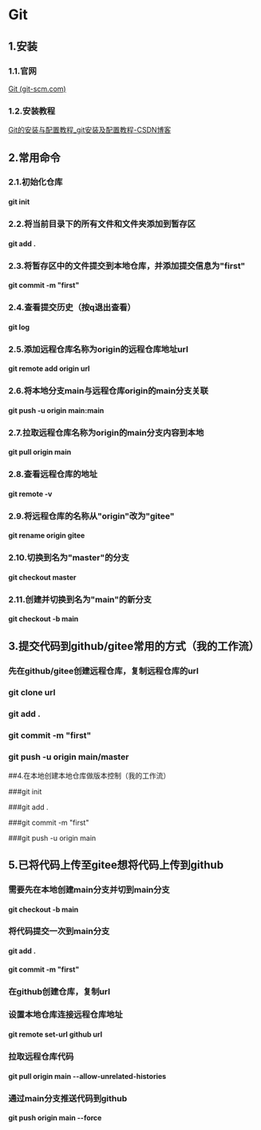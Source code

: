 # Git

## 1.安装

### 1.1.官网

[Git (git-scm.com)](https://git-scm.com/)

### 1.2.安装教程

[Git的安装与配置教程_git安装及配置教程-CSDN博客](https://blog.csdn.net/weixin_53415203/article/details/136083804?spm=1001.2101.3001.6661.1&utm_medium=distribute.pc_relevant_t0.none-task-blog-2%7Edefault%7EYuanLiJiHua%7EPaidSort-1-136083804-blog-131104523.235%5Ev43%5Epc_blog_bottom_relevance_base2&depth_1-utm_source=distribute.pc_relevant_t0.none-task-blog-2%7Edefault%7EYuanLiJiHua%7EPaidSort-1-136083804-blog-131104523.235%5Ev43%5Epc_blog_bottom_relevance_base2&utm_relevant_index=1)

## 2.常用命令

### 2.1.初始化仓库

#### git init

### 2.2.将当前目录下的所有文件和文件夹添加到暂存区

#### git add .

### 2.3.将暂存区中的文件提交到本地仓库，并添加提交信息为"first"

#### git commit -m "first"

### 2.4.查看提交历史（按q退出查看）

#### git log

### 2.5.添加远程仓库名称为origin的远程仓库地址url

#### git remote add origin url

### 2.6.将本地分支main与远程仓库origin的main分支关联

#### git push -u origin main:main

### 2.7.拉取远程仓库名称为origin的main分支内容到本地

#### git pull origin main

### 2.8.查看远程仓库的地址

#### git remote -v

### 2.9.将远程仓库的名称从"origin"改为"gitee"

#### git rename origin gitee

### 2.10.切换到名为"master"的分支

#### git checkout master

### 2.11.创建并切换到名为"main"的新分支

#### git checkout -b main

## 3.提交代码到github/gitee常用的方式（我的工作流）

### 先在github/gitee创建远程仓库，复制远程仓库的url

### git clone url

### git add .

### git commit -m "first"

### git push -u origin main/master

##4.在本地创建本地仓库做版本控制（我的工作流）

###git init

###git add .

###git commit -m "first"

###git push -u origin main

## 5.已将代码上传至gitee想将代码上传到github

### 需要先在本地创建main分支并切到main分支

#### git checkout -b main

### 将代码提交一次到main分支

#### git add .

#### git commit -m "first"

### 在github创建仓库，复制url

### 设置本地仓库连接远程仓库地址

#### git remote set-url github url

### 拉取远程仓库代码

#### git pull origin main --allow-unrelated-histories

### 通过main分支推送代码到github

#### git push origin main --force























